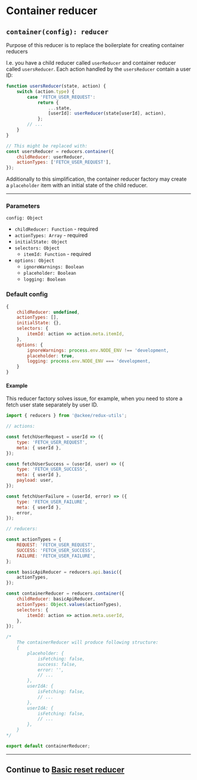# Container reducer

## `container(config): reducer`

Purpose of this reducer is to replace the boilerplate for creating container reducers

I.e. you have a child reducer called `userReducer` and container reducer called `usersReducer`. Each action handled by the `usersReducer` contain a user ID:

```js
function usersReducer(state, action) {
    switch (action.type) {
        case 'FETCH_USER_REQUEST':
            return {
                ...state,
                [userId]: userReducer(state[userId], action),
            };
        // ...
    }
}

// This might be replaced with:
const usersReducer = reducers.container({
    childReducer: userReducer,
    actionTypes: ['FETCH_USER_REQUEST'],
});
```

Additionally to this simplification, the container reducer factory may create a `placeholder` item with an initial state of the child reducer.

---

### Parameters

`config: Object`

-   `childReducer: Function` - required
-   `actionTypes: Array` - required
-   `initialState: Object`
-   `selectors: Object`
    -   `itemId: Function` - required
-   `options: Object`
    -   `ignoreWarnings: Boolean`
    -   `placeholder: Boolean`
    -   `logging: Boolean`

### Default config

```js
{
    childReducer: undefined,
    actionTypes: [],
    initialState: {},
    selectors: {
        itemId: action => action.meta.itemId,
    },
    options: {
        ignoreWarnings: process.env.NODE_ENV !== 'development,
        placeholder: true,
        logging: process.env.NODE_ENV === 'development,
    }
}
```

#### Example

This reducer factory solves issue, for example, when you need to store a fetch user state separately by user ID.

```js
import { reducers } from '@ackee/redux-utils';

// actions:

const fetchUserRequest = userId => ({
    type: 'FETCH_USER_REQUEST',
    meta: { userId },
});

const fetchUserSuccess = (userId, user) => ({
    type: 'FETCH_USER_SUCCESS',
    meta: { userId },
    payload: user,
});

const fetchUserFailure = (userId, error) => ({
    type: 'FETCH_USER_FAILURE',
    meta: { userId },
    error,
});

// reducers:

const actionTypes = {
    REQUEST: 'FETCH_USER_REQUEST',
    SUCCESS: 'FETCH_USER_SUCCESS',
    FAILURE: 'FETCH_USER_FAILURE',
};

const basicApiReducer = reducers.api.basic({
    actionTypes,
});

const containerReducer = reducers.container({
    childReducer: basicApiReducer,
    actionTypes: Object.values(actionTypes),
    selectors: {
        itemId: action => action.meta.userId,
    },
});

/*
    The containerReducer will produce following structure:
    {
        placeholder: {
            isFetching: false,
            success: false,
            error: '',
            // ...
        },
        userIdA: {
            isFetching: false,
            // ...
        },
        userIdA: {
            isFetching: false,
            // ...
        },
    }
*/

export default containerReducer;
```

---

## Continue to [Basic reset reducer](/src/reducers/reset/basic/README.md)
